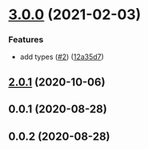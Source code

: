 # [3.0.0](https://github.com/achingbrain/native-fetch/compare/v2.0.1...v3.0.0) (2021-02-03)


### Features

* add types ([#2](https://github.com/achingbrain/native-fetch/issues/2)) ([12a35d7](https://github.com/achingbrain/native-fetch/commit/12a35d796745a2a1868a94c668a160fd623aa5dd))



<a name="2.0.1"></a>
## [2.0.1](https://github.com/achingbrain/native-fetch/compare/v2.0.0...v2.0.1) (2020-10-06)



<a name="0.0.1"></a>
## 0.0.1 (2020-08-28)



<a name="0.0.2"></a>
## 0.0.2 (2020-08-28)




